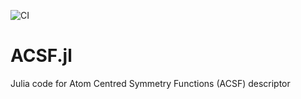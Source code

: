 ![CI](https://github.com/DescriptorZoo/ACSF.jl/workflows/CI/badge.svg)

# ACSF.jl
Julia code for Atom Centred Symmetry Functions (ACSF) descriptor
